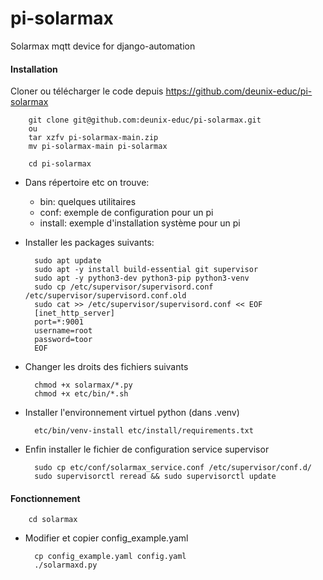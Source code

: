 # pi-solarmax
Solarmax mqtt device for django-automation


#### Installation
Cloner ou télécharger le code depuis https://github.com/deunix-educ/pi-solarmax

        git clone git@github.com:deunix-educ/pi-solarmax.git
        ou
        tar xzfv pi-solarmax-main.zip
        mv pi-solarmax-main pi-solarmax
        
        cd pi-solarmax

- Dans répertoire etc on trouve:

    - bin: quelques utilitaires
    - conf: exemple de configuration pour un pi
    - install: exemple d'installation système pour un pi
    
- Installer les packages suivants:

        sudo apt update
        sudo apt -y install build-essential git supervisor
        sudo apt -y python3-dev python3-pip python3-venv
        sudo cp /etc/supervisor/supervisord.conf /etc/supervisor/supervisord.conf.old
        sudo cat >> /etc/supervisor/supervisord.conf << EOF
        [inet_http_server]
        port=*:9001
        username=root
        password=toor
        EOF

- Changer les droits des fichiers suivants

        chmod +x solarmax/*.py
        chmod +x etc/bin/*.sh

- Installer l'environnement virtuel python (dans .venv)

        etc/bin/venv-install etc/install/requirements.txt

- Enfin installer le fichier de configuration service supervisor

        sudo cp etc/conf/solarmax_service.conf /etc/supervisor/conf.d/
        sudo supervisorctl reread && sudo supervisorctl update

#### Fonctionnement 

        cd solarmax

- Modifier et copier config_example.yaml

        cp config_example.yaml config.yaml
        ./solarmaxd.py